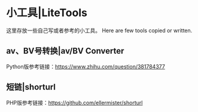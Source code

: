 # 小工具|LiteTools

这里存放一些自己写或者参考的小工具。
Here are few tools copied or written.

## av、BV号转换|av/BV Converter
Python版参考链接：https://www.zhihu.com/question/381784377

## 短链|shorturl
PHP版参考链接：https://github.com/ellermister/shorturl
